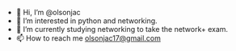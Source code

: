 - 👋 Hi, I’m @olsonjac
- 👀 I’m interested in python and networking.
- 🌱 I’m currently studying networking to take the network+ exam.
- 📫 How to reach me olsonjac17@gmail.com

<!---
olsonjac/olsonjac is a ✨ special ✨ repository because its `README.md` (this file) appears on your GitHub profile.
You can click the Preview link to take a look at your changes.
--->
